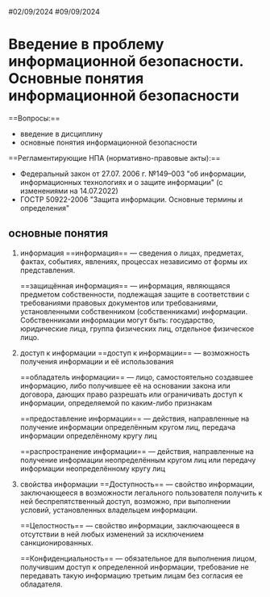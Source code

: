 #02/09/2024 #09/09/2024
# Введение в проблему информационной безопасности. Основные понятия информационной безопасности

==Вопросы:==
- введение в дисциплину
- основные понятия информационной безопасности

==Регламентирующие НПА (нормативно-правовые акты):==
- Федеральный закон от 27.07. 2006 г. №149–003 "об информации, информационных технологиях и о защите информации" (с изменениями на 14.07.2022)
- ГОСТР 50922-2006 "Защита информации. Основные термины и определения"

## основные понятия

1. информация
	==информация== — сведения о лицах, предметах, фактах, событиях, явлениях, процессах независимо от формы их представления.
	
	==защищённая информация== — информация, являющаяся предметом собственности, подлежащая защите в соответствии с требованиями правовых документов или требованиями, установленными собственником (собственниками) информации. Собственниками информации могут быть: государство, юридические лица, группа физических лиц, отдельное физическое лицо.
	
2. доступ к информации
	==доступ к информации== — возможность получения информации и её использования
	
	==обладатель информации== — лицо, самостоятельно создавшее информацию, либо получившее её на основании закона или договора, дающих право разрешать или ограничивать доступ к информации, определяемой по каким-либо признакам
	
	==предоставление информации== — действия, направленные на получение информации определённым кругом лиц, передача информации определённому кругу лиц
	
	==распространение информации== — действия, направленные на получение информации неопределённым кругом лиц или передачу информации неопределённому кругу лиц
	
3. свойства информации
	==Доступность== — свойство информации, заключающееся в  возможности легального пользователя получить к ней  беспрепятственный доступ, возможно, при выполнении  условий, установленных владельцем информации.
	
	==Целостность== — свойство информации, заключающееся в отсутствии в ней любых изменений за исключением  санкционированных.
	
	==Конфиденциальность== — обязательное для выполнения  лицом, получившим доступ к определенной информации,  требование не передавать такую информацию третьим  лицам без согласия ее обладателя.